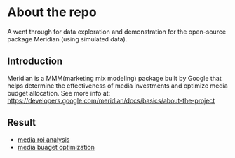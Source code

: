 # About the repo
A went through for data exploration and demonstration for the open-source package Meridian (using simulated data).

## Introduction
Meridian is a MMM(marketing mix modeling) package built by Google that helps determine the effectiveness of media investments and optimize media budget allocation. See more info at:
<https://developers.google.com/meridian/docs/basics/about-the-project>

## Result
* [media roi analysis](https://drive.google.com/file/d/1iaSw3tdTXplOmF_HzzZ7bJvNQa-TIgNy/view?usp=sharing)
* [media buaget optimization](https://drive.google.com/file/d/1PnwXVYy2E0o_prJx99JnMg8pAOqLjJ0K/view?usp=sharing)
